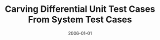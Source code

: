---
title: "Carving Differential Unit Test Cases From System Test Cases"
date: 2006-01-01
venue: "Proceedings of the 14th ACM SIGSOFT International Symposium on Foundations of Software Engineering, FSE 2006, Portland, Oregon, USA, November 5-11, 2006"
paperurl: https://doi.org/10.1145/1181775.1181806
authors: "Sebastian G Elbaum, Hui Nee Chin, Matthew B Dwyer and Jonathan Dokulil"
awards: ""
---